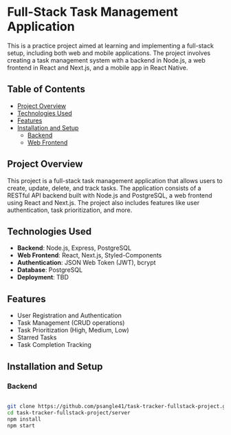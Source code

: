 # Full-Stack Task Management Application

This is a practice project aimed at learning and implementing a full-stack setup, including both web and mobile applications. The project involves creating a task management system with a backend in Node.js, a web frontend in React and Next.js, and a mobile app in React Native.

## Table of Contents

- [Project Overview](#project-overview)
- [Technologies Used](#technologies-used)
- [Features](#features)
- [Installation and Setup](#installation-and-setup)
  - [Backend](#backend)
  - [Web Frontend](#web-frontend)

## Project Overview

This project is a full-stack task management application that allows users to create, update, delete, and track tasks. The application consists of a RESTful API backend built with Node.js and PostgreSQL, a web frontend using React and Next.js. The project also includes features like user authentication, task prioritization, and more.

## Technologies Used

- **Backend**: Node.js, Express, PostgreSQL
- **Web Frontend**: React, Next.js, Styled-Components
- **Authentication**: JSON Web Token (JWT), bcrypt
- **Database**: PostgreSQL
- **Deployment**: TBD

## Features

- User Registration and Authentication
- Task Management (CRUD operations)
- Task Prioritization (High, Medium, Low)
- Starred Tasks
- Task Completion Tracking

## Installation and Setup

### Backend

   ```bash
   
   git clone https://github.com/psangle41/task-tracker-fullstack-project.git
   cd task-tracker-fullstack-project/server
   npm install
   npm start
   
